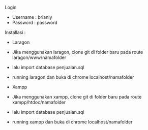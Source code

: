 Login

- Username : brianly
- Password : password

Installasi : 
- Laragon
- Jika menggunakan laragon, clone git di folder baru pada route laragon/www/namafolder
- lalu import database penjualan.sql
- running laragon dan buka di chrome localhost/namafolder

- Xampp
- Jika menggunakan xampp, clone git di folder baru pada route xampp/htdoc/namafolder
- lalu import database penjualan.sql
- running xampp dan buka di chrome localhost/namafolder

